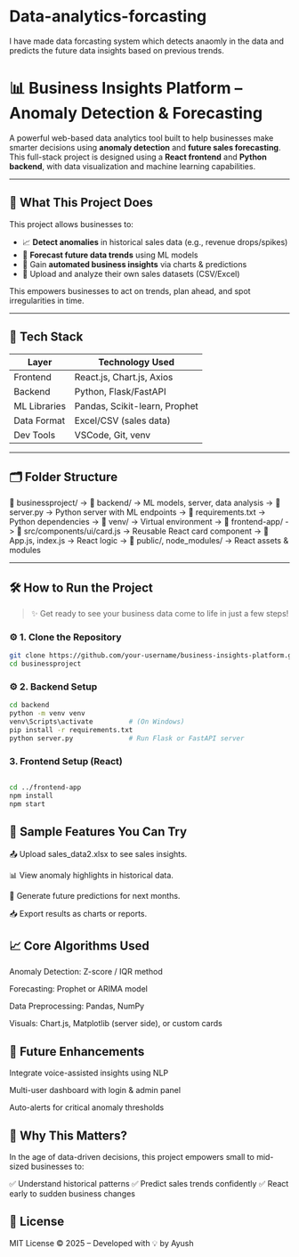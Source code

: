 # Data-analytics-forcasting
I have made data forcasting system which detects anaomly in the data and predicts the future data insights based on previous trends.


# 📊 Business Insights Platform – Anomaly Detection & Forecasting

A powerful web-based data analytics tool built to help businesses make smarter decisions using **anomaly detection** and **future sales forecasting**. This full-stack project is designed using a **React frontend** and **Python backend**, with data visualization and machine learning capabilities.

---

## 🚀 What This Project Does

This project allows businesses to:

- 📈 **Detect anomalies** in historical sales data (e.g., revenue drops/spikes)
- 🔮 **Forecast future data trends** using ML models
- 🧠 Gain **automated business insights** via charts & predictions
- 🧾 Upload and analyze their own sales datasets (CSV/Excel)

This empowers businesses to act on trends, plan ahead, and spot irregularities in time.

---

## 🧱 Tech Stack

| Layer        | Technology Used               |
|--------------|-------------------------------|
| Frontend     | React.js, Chart.js, Axios     |
| Backend      | Python, Flask/FastAPI         |
| ML Libraries | Pandas, Scikit-learn, Prophet |
| Data Format  | Excel/CSV (sales data)        |
| Dev Tools    | VSCode, Git, venv             |

---

## 🗂️ Folder Structure

📁 businessproject/
-> 📂 backend/ → ML models, server, data analysis
-> 📜 server.py → Python server with ML endpoints
-> 📜 requirements.txt → Python dependencies
-> 📂 venv/ → Virtual environment
-> 📂 frontend-app/
-> 📂 src/components/ui/card.js → Reusable React card component
-> 📜 App.js, index.js → React logic
-> 📂 public/, node_modules/ → React assets & modules

---

## 🛠️ How to Run the Project

> ✨ Get ready to see your business data come to life in just a few steps!

### ⚙️ 1. Clone the Repository

```bash
git clone https://github.com/your-username/business-insights-platform.git
cd businessproject
```

### ⚙️ 2. Backend Setup

```bash
cd backend
python -m venv venv
venv\Scripts\activate         # (On Windows)
pip install -r requirements.txt
python server.py              # Run Flask or FastAPI server
```

### 3. Frontend Setup (React)

```bash

cd ../frontend-app
npm install
npm start
```


🧪 Sample Features You Can Try
---------------------------------

📤 Upload sales_data2.xlsx to see sales insights.

📊 View anomaly highlights in historical data.

🔮 Generate future predictions for next months.

📥 Export results as charts or reports.


📈 Core Algorithms Used
--------------------------

Anomaly Detection: Z-score / IQR method

Forecasting: Prophet or ARIMA model

Data Preprocessing: Pandas, NumPy

Visuals: Chart.js, Matplotlib (server side), or custom cards

📌 Future Enhancements
-----------------------

Integrate voice-assisted insights using NLP

Multi-user dashboard with login & admin panel

Auto-alerts for critical anomaly thresholds

🧠 Why This Matters?
---------------------
In the age of data-driven decisions, this project empowers small to mid-sized businesses to:

✅ Understand historical patterns
✅ Predict sales trends confidently
✅ React early to sudden business changes

📃 License
-----------
MIT License © 2025 – Developed with 💡 by Ayush
